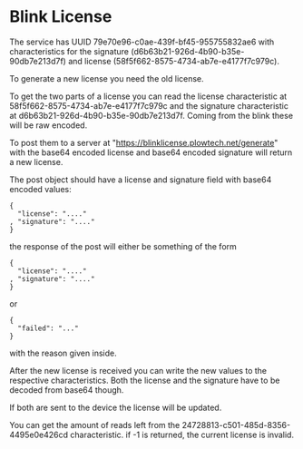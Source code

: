 # Blink License

The service has UUID 79e70e96-c0ae-439f-bf45-955755832ae6 with characteristics
for the signature (d6b63b21-926d-4b90-b35e-90db7e213d7f) and license (58f5f662-8575-4734-ab7e-e4177f7c979c).

To generate a new license you need the old license.

To get the two parts of a license you can read the license characteristic at 58f5f662-8575-4734-ab7e-e4177f7c979c and
the signature characteristic at d6b63b21-926d-4b90-b35e-90db7e213d7f. Coming from the blink these will be raw encoded.

To post them to a server at "https://blinklicense.plowtech.net/generate" with the base64 encoded license and base64 encoded signature will return a new license.

The post object should have a license and signature field with base64 encoded values:
```
{
  "license": "...."
, "signature": "...."
}
```

the response of the post will either be something of the form
```
{
  "license": "...."
, "signature": "...."
}
```
or
```
{
  "failed": "..."
}
```
with the reason given inside.

After the new license is received you can write the new values to the respective characteristics. Both the license and the signature have to be decoded from base64 though.

If both are sent to the device the license will be updated.

You can get the amount of reads left from the 24728813-c501-485d-8356-4495e0e426cd characteristic. if -1 is returned, the current license is invalid.